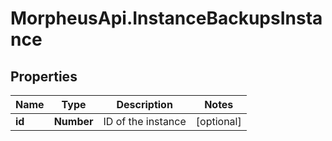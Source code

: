 # MorpheusApi.InstanceBackupsInstance

## Properties

Name | Type | Description | Notes
------------ | ------------- | ------------- | -------------
**id** | **Number** | ID of the instance | [optional] 


